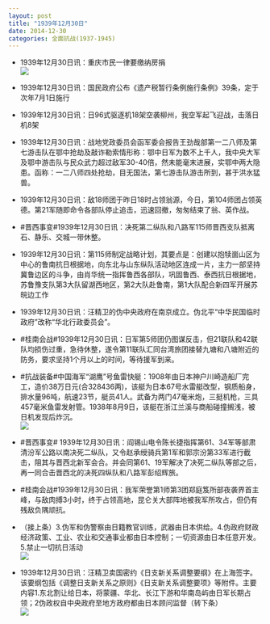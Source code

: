 ```yaml
---
layout: post
title: "1939年12月30日"
date: 2014-12-30
categories: 全面抗战(1937-1945)
---
```


<meta name="referrer" content="no-referrer" />

- 1939年12月30日讯：重庆市民一律要缴纳房捐 <br/><img src="https://ww2.sinaimg.cn/large/aca367d8jw1ens40q7hdij20bn06774z.jpg" />

- 1939年12月30日讯：国民政府公布《遗产税暂行条例施行条例》39条，定于次年7月1日施行 

- 1939年12月30日讯：日96式驱逐机18架空袭柳州，我空军起飞迎战，击落日机8架 

- 1939年12月30日讯：战地党政委员会函军委会报告王劲哉部第一二八师及第七游击队在鄂中抢劫及敲诈勒索情形称：鄂中日军为数不上千人，我中央大军及鄂中游击队与民众武力超过敌军30-40倍，然未能毫末进展，实鄂中两大隐患。函称：一二八师四处抢劫，目无国法，第七游击队游击所到，甚于洪水猛兽。 

- 1939年12月30日讯：敌18师团于昨日18时占领翁源，今日，第104师团占领英德。第21军随即命令各部队停止追击，迅速回撤，匆匆结束了翁、英作战。 

- #晋西事变#1939年12月30日讯：决死第二纵队和八路军115师晋西支队抵离石、静乐、交城一带休整。 

- 1939年12月30日讯：第115师制定战略计划，其要点是：创建以抱犊崮山区为中心的鲁南抗日根据地，向东北与山东纵队活动地区连成一片，主力一部坚持冀鲁边区的斗争，由肖华统一指挥鲁西各部队，巩固鲁西、泰西抗日根据地，苏鲁豫支队第3大队留湖西地区，第2大队赴鲁南，第1大队配合新四军开展苏皖边工作 

- 1939年12月30日讯：汪精卫的伪中央政府在南京成立。伪北平“中华民国临时政府”改称“华北行政委员会”。  

- #桂南会战#1939年12月30日讯：日军第5师团仍图谋反击，但21联队和42联队均损伤过重，急待休整，遂令第11联队汇同台湾旅团接替九塘和八塘附近的防务，要求坚持1个月以上的时间，等待援军到来。 

- #抗战装备#中国海军“湖鹰”号鱼雷快艇：1908年由日本神户川崎造船厂完工，造价38万日元(合328436两)，该艇为日本67号水雷艇改型，钢质船身，排水量96吨，航速23节，艇员41人。武备为两门47毫米炮，三挺机枪，三具457毫米鱼雷发射管。1938年8月9日，该艇在浙江兰溪与商船碰撞搁浅，被日机发现后炸沉。 <br/><img src="https://ww1.sinaimg.cn/large/aca367d8jw1enrh78ndwoj20b40bzdgx.jpg" />

- #晋西事变# 1939年12月30日讯：阎锡山电令陈长捷指挥第61、34军等部肃清汾军公路以南决死二纵队，又令赵承绶骑兵第1军和郭宗汾第33军进行截击，阻其与晋西北新军会合。并会同第61、19军解决了决死二纵队等部之后，再一同合击晋西北的决死四纵队和八路军彭绍辉旅。 

- #桂南会战#1939年12月30日讯：我军荣誉第1师第3团郑庭笈所部夜袭界首主峰，与敌肉搏3小时，终于占领高地，昆仑关大部阵地被我军所攻占，但仍有残敌负隅顽抗。 

- （接上条）3.伪军和伪警察由日籍教官训练，武器由日本供给。4.伪政府财政经济政策、工业、农业和交通事业都由日本控制；一切资源由日本任意开发。5.禁止一切抗日活动 <br/><img src="https://ww1.sinaimg.cn/large/aca367d8jw1enrcuhdm62j20c85vcb29.jpg" />

- 1939年12月30日讯：汪精卫卖国密约《日支新关系调整要纲》在上海签字。该要纲包括《调整日支新关系之原则》《日支新关系调整要项》等附件。主要内容1.东北割让给日本，将蒙疆、华北、长江下游和华南岛屿由日军长期占领；2伪政权自中央政府至地方政府都由日本顾问监督（转下条） <br/><img src="https://ww1.sinaimg.cn/large/aca367d8jw1enrbyxqu2zj20c85vcb29.jpg" />

